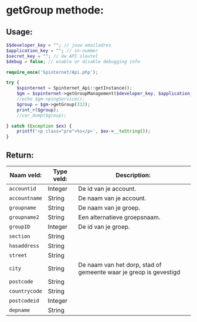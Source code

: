 getGroup methode:
============================

## Usage:

```php
$$developer_key = ""; // jouw emailadres
$application_key = ""; // sn-nummer  
$secret_key = ""; // Uw API sleutel
$debug = false; // enable or disable debugging info

require_once('Spinternet/Api.php');

try {
    $spinternet = Spinternet_Api::getInstance();
    $gm = $spinternet->getGroupManagement($developer_key, $application_key, $secret_key, $debug);
    //echo $gm->pingService();
    $group = $gm->getGroup(332);
    print_r($group);
    //var_dump($group);

} catch (Exception $ex) {
    printf('<p class="pre">%s</p>', $ex->__toString());
}
```
## Return:

| Naam veld:             | Type veld:         | Description:                                                      | 
| ---------------------- | ------------------ | ----------------------------------------------------------------- |
| `accountid`            | Integer            | De id van je account.                                             |
| `accountname`          | String             | De naam van je account.                                           |
| `groupname`            | String             | De naam van je groep.                                             |
| `groupname2`           | String             | Een alternatieve groepsnaam.                                      |
| `groupID`              | Integer            | De id van je groep.                                               |
| `section`              | String             |
| `hasaddress`           | String             |
| `street`               | String             |
| `city`                 | String             | De naam van het dorp, stad of gemeente waar je greop is gevestigd |
| `postcode`             | String             |
| `countrycode`          | String             |
| `postcodeid`           | Integer            |
| `depname`              | String             |

